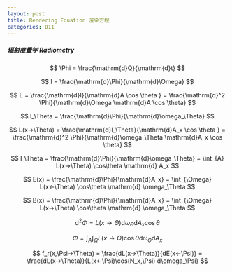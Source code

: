 ```yaml
---
layout: post
title: Rendering Equation 渲染方程 
categories: D11
---
```


##### 辐射度量学 Radiometry

$$ \Phi = \frac{\mathrm{d}Q}{\mathrm{d}t} $$

$$ I = \frac{\mathrm{d}\Phi}{\mathrm{d}\Omega} $$

$$ L = \frac{\mathrm{d}I}{\mathrm{d}A \cos \theta } = \frac{\mathrm{d}^2 \Phi}{\mathrm{d}\Omega \mathrm{d}A \cos \theta} $$

$$ I_\Theta = \frac{\mathrm{d}\Phi}{\mathrm{d}\omega_\Theta} $$

$$ L(x→\Theta) = \frac{\mathrm{d}I_\Theta}{\mathrm{d}A_x \cos \theta } = \frac{\mathrm{d}^2 \Phi}{\mathrm{d}\omega_\Theta \mathrm{d}A_x \cos \theta} $$

$$ I_\Theta = \frac{\mathrm{d}\Phi}{\mathrm{d}\omega_\Theta} = \int_{A} L(x→\Theta) \cos\theta \mathrm{d} A_x $$

$$  E(x) = \frac{\mathrm{d}\Phi}{\mathrm{d}A_x} = \int_{\Omega} L(x←\Theta) \cos\theta \mathrm{d} \omega_\Theta $$

$$  B(x) = \frac{\mathrm{d}\Phi}{\mathrm{d}A_x} = \int_{\Omega} L(x→\Theta) \cos\theta \mathrm{d} \omega_\Theta $$

$$ \mathrm{d}^2 \Phi = L(x→\Theta) \mathrm{d} \omega_\Theta \mathrm{d}A_x \cos\theta $$

$$ \Phi = \int_{A} \int_{\Omega} L(x→\Theta) \cos\theta \mathrm{d} \omega_\Theta \mathrm{d}A_x $$

$$ f_r(x,\Psi→\Theta) = \frac{dL(x→\Theta)}{dE(x←\Psi)} = \frac{dL(x→\Theta)}{L(x←\Psi)\cos(N_x,\Psi) d\omega_\Psi} $$